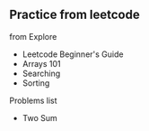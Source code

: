 ## Practice from leetcode

from Explore 
* Leetcode Beginner's Guide
* Arrays 101
* Searching
* Sorting 

Problems list 
* Two Sum




